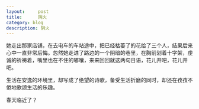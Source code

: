 ```yaml
---
layout:     post
title:      阴火
category: blog
description: 阴火
---
```

她走出那家店铺，在去电车的车站途中，把已经枯萎了的花给了三个人，结果后来心中一直非常后悔。忽然她走进了路边的一个阴暗的巷里，在胸前划着十字架，虔诚的祈祷着，嘴里也在不住的嘟囔，来来回回就这两句日语，花儿开吧，花儿开吧。

生活在安逸的环境里，却写成了绝望的诗歌，备受生活折磨的同时，却还在孜孜不倦地歌颂生活的乐趣。

春天临近了？